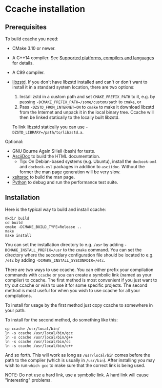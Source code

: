 Ccache installation
===================

Prerequisites
-------------

To build ccache you need:

- CMake 3.10 or newer.
- A C++14 compiler. See [Supported platforms, compilers and
  languages](https://ccache.dev/platform-compiler-language-support.html) for
  details.
- A C99 compiler.
- [libzstd](http://www.zstd.net). If you don't have libzstd installed and
  can't or don't want to install it in a standard system location, there are
  two options:
    1. Install zstd in a custom path and set `CMAKE_PREFIX_PATH` to it, e.g.
       by passing `-DCMAKE_PREFIX_PATH=/some/custom/path` to `cmake`, or
    2. Pass `-DZSTD_FROM_INTERNET=ON` to `cmake` to make it download libzstd
       from the Internet and unpack it in the local binary tree. Ccache will
       then be linked statically to the locally built libzstd.

  To link libzstd statically you can use `-DZSTD_LIBRARY=/path/to/libzstd.a`.

Optional:

- GNU Bourne Again SHell (bash) for tests.
- [AsciiDoc](https://www.methods.co.nz/asciidoc/) to build the HTML
  documentation.
  - Tip: On Debian-based systems (e.g. Ubuntu), install the `docbook-xml` and
    `docbook-xsl` packages in addition to `asciidoc`. Without the former the
    man page generation will be very slow.
- [xsltproc](http://xmlsoft.org/XSLT/xsltproc2.html) to build the man page.
- [Python](https://www.python.org) to debug and run the performance test suite.


Installation
------------

Here is the typical way to build and install ccache:

    mkdir build
    cd build
    cmake -DCMAKE_BUILD_TYPE=Release ..
    make
    make install

You can set the installation directory to e.g. `/usr` by adding
`-DCMAKE_INSTALL_PREFIX=/usr` to the `cmake` command. You can set the directory
where the secondary configuration file should be located to e.g. `/etc` by
adding `-DCMAKE_INSTALL_SYSCONFDIR=/etc`.

There are two ways to use ccache. You can either prefix your compilation
commands with `ccache` or you can create a symbolic link (named as your
compiler) to ccache. The first method is most convenient if you just want to
try out ccache or wish to use it for some specific projects. The second method
is most useful for when you wish to use ccache for all your compilations.

To install for usage by the first method just copy ccache to somewhere in your
path.

To install for the second method, do something like this:

    cp ccache /usr/local/bin/
    ln -s ccache /usr/local/bin/gcc
    ln -s ccache /usr/local/bin/g++
    ln -s ccache /usr/local/bin/cc
    ln -s ccache /usr/local/bin/c++

And so forth. This will work as long as `/usr/local/bin` comes before the path
to the compiler (which is usually in `/usr/bin`). After installing you may wish
to run `which gcc` to make sure that the correct link is being used.

NOTE: Do not use a hard link, use a symbolic link. A hard link will cause
"interesting" problems.
